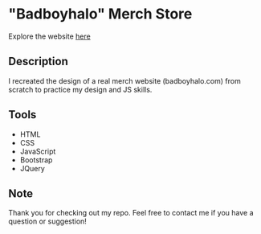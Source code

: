 # "Badboyhalo" Merch Store
Explore the website [here](https://tomirisamangeldy.github.io/badboyhalo-merch-website/)

## Description
I recreated the design of a real merch website (badboyhalo.com) from scratch to practice my design and JS skills.

## Tools
- HTML
- CSS
- JavaScript
- Bootstrap
- JQuery

## Note
Thank you for checking out my repo. Feel free to contact me if you have a question or suggestion!
